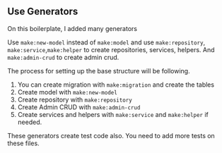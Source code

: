 ## Use Generators

On this boilerplate, I added many generators

Use `make:new-model` instead of `make:model` and use `make:repository`, `make:service`,`make:helper` to create repositories, services, helpers.
And `make:admin-crud` to create admin crud.

The process for setting up the base structure will be following.

1. You can create migration with `make:migration` and create the tables
2. Create model with `make:new-model`
3. Create repository with `make:repository`
4. Create Admin CRUD with `make:admin-crud`
5. Create services and helpers with `make:service` and `make:helper` if needed.

These generators create test code also. You need to add more tests on these files.
